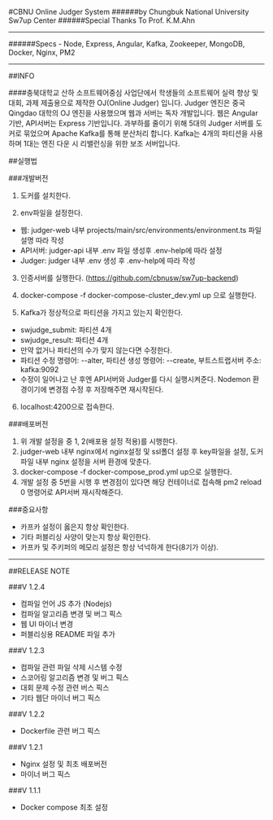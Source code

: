 #CBNU Online Judger System
######by Chungbuk National University Sw7up Center
######Special Thanks To Prof. K.M.Ahn
***

######Specs - Node, Express, Angular, Kafka, Zookeeper, MongoDB, Docker, Nginx, PM2

***

##INFO

####충북대학교 산하 소프트웨어중심 사업단에서 학생들의 소프트웨어 실력 향상 및 대회, 과제 제출용으로 제작한 OJ(Online Judger) 입니다. Judger 엔진은 중국 Qingdao 대학의 OJ 엔진을 사용했으며 웹과 서버는 독자 개발입니다. 웹은 Angular 기반, API서버는 Express 기반입니다. 과부하를 줄이기 위해 5대의 Judger 서버를 도커로 묶었으며 Apache Kafka를 통해 분산처리 합니다. Kafka는 4개의 파티션을 사용하며 1대는 엔진 다운 시 리밸런싱을 위한 보조 서버입니다.

##실행법

###개발버전

1. 도커를 설치한다.

2. env파일을 설정한다.
- 웹: judger-web 내부 projects/main/src/environments/environment.ts 파일 설명 따라 작성
- API서버: judger-api 내부 .env 파일 생성후 .env-help에 따라 설정
- Judger: judger 내부 .env 생성 후 .env-help에 따라 작성
3. 인증서버를 실행한다.
   (https://github.com/cbnusw/sw7up-backend)

4. docker-compose -f docker-compose-cluster_dev.yml up 으로 실행한다.

5. Kafka가 정상적으로 파티션을 가지고 있는지 확인한다.
- swjudge_submit: 파티션 4개
- swjudge_result: 파티션 4개
- 만약 없거나 파티션의 수가 맞지 않는다면 수정한다.
- 파티션 수정 명령어: --alter, 파티션 생성 명령어: --create, 부트스트랩서버 주소: kafka:9092
- 수정이 일어나고 난 후엔 API서버와 Judger를 다시 실행시켜준다. Nodemon 환경이기에 변경점 수정 후 저장해주면 재시작된다.
6. localhost:4200으로 접속한다.

###배포버전

1. 위 개발 설정을 중 1, 2(배포용 설정 적용)를 시행한다.
2. judger-web 내부 nginx에서 nginx설정 및 ssl폴더 설정 후 key파일을 설정, 도커파일 내부 nginx 설정을 서버 환경에 맞춘다.
3. docker-compose -f docker-compose_prod.yml up으로 실행한다.
4. 개발 설정 중 5번을 시행 후 변경점이 있다면 해당 컨테이너로 접속해 pm2 reload 0 명령어로 API서버 재시작해준다.

###중요사항
- 카프카 설정이 옳은지 항상 확인한다.
- 기타 퍼블리싱 사양이 맞는지 항상 확인한다.
- 카프카 및 주키퍼의 메모리 설정은 항상 넉넉하게 한다(8기가 이상).
***

##RELEASE NOTE

###V 1.2.4
- 컴파일 언어 JS 추가 (Nodejs)
- 컴파일 알고리즘 변경 및 버그 픽스
- 웹 UI 마이너 변경
- 퍼블리싱용 README 파일 추가

###V 1.2.3
- 컴파일 관련 파일 삭제 시스템 수정
- 스코어링 알고리즘 변경 및 버그 픽스
- 대회 문제 수정 관련 버스 픽스
- 기타 웹단 마이너 버그 픽스

###V 1.2.2
- Dockerfile 관련 버그 픽스

###V 1.2.1
- Nginx 설정 및 최초 배포버전
- 마이너 버그 픽스

###V 1.1.1
- Docker compose 최초 설정
